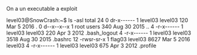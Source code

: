 On a un executable a exploit

level03@SnowCrash:~$ ls -asl
total 24
 0 dr-x------ 1 level03 level03  120 Mar  5  2016 .
 0 d--x--x--x 1 root    users    340 Aug 30  2015 ..
 4 -r-x------ 1 level03 level03  220 Apr  3  2012 .bash_logout
 4 -r-x------ 1 level03 level03 3518 Aug 30  2015 .bashrc
12 -rwsr-sr-x 1 flag03  level03 8627 Mar  5  2016 level03
 4 -r-x------ 1 level03 level03  675 Apr  3  2012 .profile